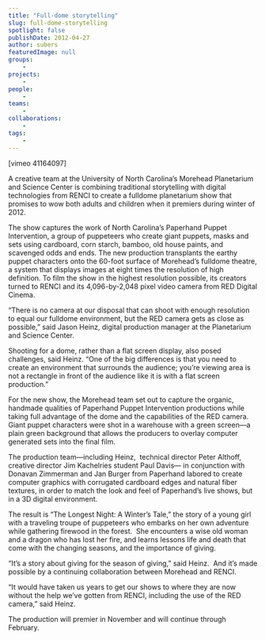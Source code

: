 ```yaml
---
title: "Full-dome storytelling"
slug: full-dome-storytelling
spotlight: false
publishDate: 2012-04-27
author: subers
featuredImage: null
groups:
    - 
projects:
    - 
people:
    - 
teams: 
    - 
collaborations:
    - 
tags:
    -
---
```


<p>[vimeo 41164097]</p>
<p>A creative team at the University of North Carolina’s Morehead Planetarium and Science Center is combining traditional storytelling with digital technologies from RENCI to create a fulldome planetarium show that promises to wow both adults and children when it premiers during winter of 2012.</p>
<p><!--more--></p>
<p>The show captures the work of North Carolina’s Paperhand Puppet Intervention, a group of puppeteers who create giant puppets, masks and sets using cardboard, corn starch, bamboo, old house paints, and scavenged odds and ends. The new production transplants the earthy puppet characters onto the 60-foot surface of Morehead’s fulldome theatre, a system that displays images at eight times the resolution of high definition. To film the show in the highest resolution possible, its creators turned to RENCI and its 4,096-by-2,048 pixel video camera from RED Digital Cinema.</p>
<p>“There is no camera at our disposal that can shoot with enough resolution to equal our fulldome environment, but the RED camera gets as close as possible,” said Jason Heinz, digital production manager at the Planetarium and Science Center.</p>
<p>Shooting for a dome, rather than a flat screen display, also posed challenges, said Heinz. “One of the big differences is that you need to create an environment that surrounds the audience; you’re viewing area is not a rectangle in front of the audience like it is with a flat screen production.”</p>
<p>For the new show, the Morehead team set out to capture the organic, handmade qualities of Paperhand Puppet Intervention productions while taking full advantage of the dome and the capabilities of the RED camera. Giant puppet characters were shot in a warehouse with a green screen—a plain green background that allows the producers to overlay computer generated sets into the final film.</p>
<p>The production team—including Heinz,  technical director Peter Althoff, creative director Jim Kachelries student Paul Davis— in conjunction with Donavan Zimmerman and Jan Burger from Paperhand labored to create computer graphics with corrugated cardboard edges and natural fiber textures, in order to match the look and feel of Paperhand’s live shows, but in a 3D digital environment.</p>
<p>The result is “The Longest Night: A Winter’s Tale,” the story of a young girl with a traveling troupe of puppeteers who embarks on her own adventure while gathering firewood in the forest.  She encounters a wise old woman and a dragon who has lost her fire, and learns lessons life and death that come with the changing seasons, and the importance of giving.</p>
<p>“It’s a story about giving for the season of giving,” said Heinz.  And it’s made possible by a continuing collaboration between Morehead and RENCI.</p>
<p>“It would have taken us years to get our shows to where they are now without the help we’ve gotten from RENCI, including the use of the RED camera,” said Heinz.</p>
<p>The production will premier in November and will continue through February.</p>

<!-- old tags

["Morehead Planetarium and Science Center","Paperhand Puppet Intervention","RED"]

-->
